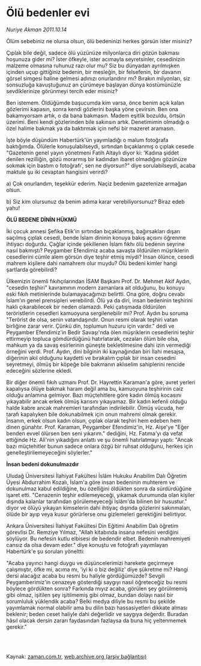 # Ölü bedenler evi

*Nuriye Akman 2011.10.14*

<td class="columnist-detail">
<p>Ölüm sebebiniz ne olursa olsun, ölü bedeninizi herkes görsün ister misiniz?</p>
<p>
<div id="haberMetinDiv">
<p>Çıplak bile değil, sadece ölü yüzünüze milyonlarca diri gözün bakması hoşunuza gider mi? İster öfkeyle, ister acımayla seyretsinler, cesedinizin malzeme olmasına ruhunuz razı olur mu? Siz bu dünyadan ayrılmışken içinden uçup gittiğiniz bedenin, bir mesleğin, bir felsefenin, bir davanın görsel simgesi haline gelmesi adınızı onurlandırır mı? Bırakın milyonları, siz sonsuzluğa kavuştuğunuz an çürümeye başlayan dünya kostümünüzle sevdiklerinize görünmeyi tercih eder misiniz?
<p> Ben istemem. Öldüğümde başucumda kim varsa, önce benim açık kalan gözlerimi kapasın, sonra kendi gözlerini başka yöne çevirsin. Ben ona bakamıyorsam artık, o da bana bakmasın. Madem eşitlik bozuldu, örtsün üzerimi. Beni kendi gözlerinden bile sakınsın artık. Denetimimin olmadığı o özel halime bakmak ya da baktırmak için nefsi bir mazeret aramasın.
<p> İşte böyle düşündüm Habertürk'ün yayımladığı o malum fotoğrafa baktığımda. Ölülerle konuşulabilseydi, sırtından bıçaklanmış o çıplak cesede "Gazetenin genel yayın yönetmeni Fatih Altaylı diyor ki: 'Kadına şiddet denilen rezilliğin, gözü morarmış bir kadından ibaret olmadığını gözünüze sokmak için bastım o fotoğrafı', sen ne diyorsun?" diye sorulabilseydi, acaba maktule şu iki cevaptan hangisini verirdi?
<p>a) Çok onurlandım, teşekkür ederim. Naçiz bedenim gazetenize armağan olsun.
<p>b) Siz kim olursunuz da benim adıma karar verebiliyorsunuz? Biraz edeb yahu! 

<p><b>ÖLÜ BEDENE DİNİN HÜKMÜ</b>
<p>İki çocuk annesi Şefika Etik'in sırtından bıçaklanmış, bağırsakları dışarı saçılmış çıplak cesedi, bende İslam dininin konuya bakış açısını öğrenme ihtiyacı doğurdu. Çağlar içinde şekillenen İslam fıkhı ölü bedenin seyrine nasıl bakmıştı? Peygamber Efendimiz acaba savaşta öldürülen müşriklerin cesedlerini cümle alem görsün diye teşhir etmiş miydi? İnsan ölünce, cesedi mahrem kişilere dahi namahrem olur muydu? Ölü bedeni kimler hangi şartlarda görebilirdi?
<p>Ülkemizin önemli fıkıhçılarından İSAM Başkanı Prof. Dr. Mehmet Akif Aydın, "cesedin teşhiri" kavramının modern zamanlara ait olduğunu, bu konuyu eski fıkıh metinlerinde bulamayacağımızı belirtti. Ona göre, doğru cevabı İslam'ın genel prensipleri verebilirdi. Ölü ya da diri, insan bedeninin teşhirini haklı çıkarabilecek bir neden olamazdı. Peki çatışmada öldürülen teröristlerin cesedleri kamuoyuna sergilenebilir mi? Prof. Aydın bu soruma "Terörist de olsa, senin vatandaşındır. Onun resmi olarak teşhiri vatan birliğine zarar verir. Çünkü din, toplumun huzuru için vardır." dedi ve Peygamber Efendimiz'in Bedir Savaşı'nda ölen müşriklerin cesedlerini teşhir ettirmeyip topluca gömdürdüğünü hatırlatarak, cezaları ölüm bile olsa, mahkum ya da savaş esirlerinin güneşte bekletilmesine dahi izin vermediği örneğini verdi. Prof. Aydın, dini bilginin iki kaynağından biri İlahi mesajsa, diğerinin akıl olduğunu kaydetti ve bırakalım çıplak bir insan cesedini seyretmeyi, ölmüş bir köpeğe bile bakmanın aklıselim sahiplerini rencide edeceğini sözlerine ekledi.
<p>Bir diğer önemli fıkıh uzmanı Prof. Dr. Hayrettin Karaman'a göre, avret yerleri kapalıysa ölüye bakmak haram değil ama bu, kamuoyuna teşhirinin caiz olduğu anlamına gelmiyor. Bazı müçtehitlere göre kadın ölmüş kocasını yıkayabilir ancak erkek ölmüş karısını yıkayamaz. Bir kadın kefenli olduğu halde kabre ancak mahremleri tarafından indirilebilir. Ölmüş vücuda, her tarafı kapalıyken bile dokunabilmek için onun mahremi olmak gerekir. İnsanın, erkek olsun kadın olsun, çıplak olarak teşhiri hem edeben hem dinen günahtır. Prof. Karaman, Peygamber Efendimiz'in, Hz. Aişe'ye "Eğer benden evvel ölürsen ben seni yıkarım." dediğini, Hz. Fatıma'yı da vefat ettiğinde Hz. Ali'nin yıkadığını anlattı ve şu önemli hatırlatmayı yaptı: "Ancak bazı müçtehitler bunun sadece onlara özgü bir ruhsat olduğunu, herkes için genelleştirilemeyeceğini söylerler."
<p><b>İnsan bedeni dokunulmazdır</b>
<p>Uludağ Üniversitesi İlahiyat Fakültesi İslâm Hukuku Anabilim Dalı Öğretim Üyesi Abdurrahim Kozalı, İslam'a göre insan bedeninin muhterem ve dokunulmaz kabul edildiğine, bu özelliğini öldükten sonra da sürdürdüğüne işaret etti. "Cenazenin teşhir edilemeyeceği, yıkamak durumunda olan kişiler dışında kalanlar tarafından görülemeyeceği İslâm'da bilinen bir husustur." diyor ve ölüyü yıkayan kimselerin dahi ihtiyaç dışında gözlerini sakınmaları, ölüde bir ayıp veya kusur görürlerse onu gizlemeleri gerektiğini belirtiyor.
<p>Ankara Üniversitesi İlahiyat Fakültesi Din Eğitimi Anabilim Dalı öğretim görevlisi Dr. Remziye Yılmaz, "Allah kitabında insana nefesini verdiğini söylüyor. Bu nefesin kutlu elbisesi de bedendir elbet. Bedenin mahremiyeti cansız da olsa devam eder." diye konuştu ve fotoğrafı yayımlayan Habertürk'e şu soruları yöneltti:
<p>"Acaba yayıncı hangi duygu ve düşüncelerimizi harekete geçirmeye çalışmıştır, öfke mi, acıma mı, 'iyi ki o biz değiliz' diye şükretme mi? Hangi dersi alacağız acaba bu resmi bu haliyle gördüğümüzde? Sevgili Peygamberimiz'in cenazeye gösterdiği saygıyı nasıl öğreteceğiz bu resmi böylece gördükten sonra? Farkında mıyız acaba, görülen şey görülmemiş gibi olmaz, işitilen şey işitilmemiş gibi olmaz, bundan dolayı nasıl bir sorumluluk yüklendik acaba? Belki medya diliyle bu resmi bu şekilde yayımlamak normal olabilir ama bu dilin bazı hassasiyetleri dikkate alması beklenir; beden ceset haliyle dahi değerlidir ve saygıya değerdir. Buradan hâsıl olacak dersin zararı faydasından fazlaysa da buna hiç yeltenmemek gerekir." </p></p></p></p></p></p></p></p></p></p></p></p></p></div>
</p>


<p><br>
		 </br></p></td>

Kaynak: [zaman.com.tr](http://zaman.com.tr/yazar.do?yazino=1190141), [web.archive.org (arşiv bağlantısı)](http://web.archive.org/web/20111217014306/http://www.zaman.com.tr:80/yazar.do?yazino=1190141)
